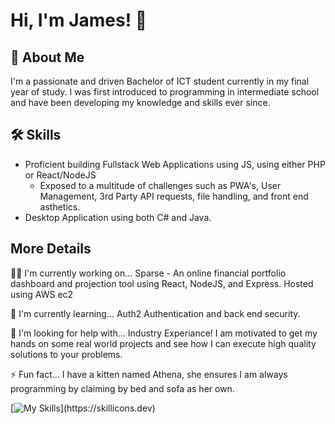 
# Hi, I'm James! 👋
## 🚀 About Me
I'm a passionate and driven Bachelor of ICT student currently in my final year of study. I was first introduced to programming in intermediate school and have been developing my knowledge and skills ever since. 

<!--START_SECTION:waka--><!--END_SECTION:waka-->

## 🛠 Skills
* Proficient building Fullstack Web Applications using JS, using either PHP or React/NodeJS
    - Exposed to a multitude of challenges such as PWA's, User Management, 3rd Party API requests, file handling, and front end asthetics. 
* Desktop Application using both C# and Java. 


## More Details
👩‍💻 I'm currently working on... Sparse - An online financial portfolio dashboard and projection tool using React, NodeJS, and Express. Hosted using AWS ec2

🧠 I'm currently learning... Auth2 Authentication and back end security. 

🤔 I'm looking for help with... Industry Experiance! I am motivated to get my hands on some real world projects and see how I can execute high quality solutions to your problems. 

⚡️ Fun fact... I have a kitten named Athena, she ensures I am always programming by claiming by bed and sofa as her own. 

[![My Skills](https://skillicons.dev/icons?i=js,html,css,aws,bootstrap,cs,django,net,express,github,java,mysql,nodejs,php,py,react,redux,selenium,)](https://skillicons.dev)

